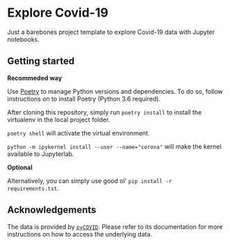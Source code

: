 # Explore Covid-19

Just a barebones project template to explore Covid-19 data with Jupyter notebooks.

## Getting started

**Recommeded way**

Use [Poetry](https://python-poetry.org/docs/) to manage Python versions and dependencies. To do so, follow instructions on to install Poetry (Python 3.6 required).

After cloning this repository, simply run `poetry install` to install the virtualenv in the local project folder.

`poetry shell` will activate the virtual environment.

`python -m ipykernel install --user --name="corona"` will make the kernel available to Jupyterlab.

**Optional**

Alternatively, you can simply use good ol' `pip install -r requirements.txt`.

## Acknowledgements

The data is provided by [`pyCOVID`](https://github.com/sudharshan-ashok/pycovid). Please refer to its documentation for more instructions on how to access the underlying data.
